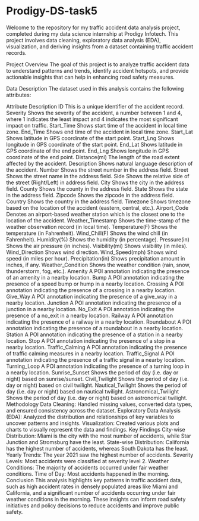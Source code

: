 # Prodigy-DS-task5
Welcome to the repository for my traffic accident data analysis project, completed during my data science internship at Prodigy Infotech. This project involves data cleaning, exploratory data analysis (EDA), visualization, and deriving insights from a dataset containing traffic accident records.

Project Overview
The goal of this project is to analyze traffic accident data to understand patterns and trends, identify accident hotspots, and provide actionable insights that can help in enhancing road safety measures.

Data Description
The dataset used in this analysis contains the following attributes:

Attribute	Description
ID	This is a unique identifier of the accident record.
Severity	Shows the severity of the accident, a number between 1 and 4, where 1 indicates the least impact and 4 indicates the most significant impact on traffic.
Start_Time	Shows start time of the accident in local time zone.
End_Time	Shows end time of the accident in local time zone.
Start_Lat	Shows latitude in GPS coordinate of the start point.
Start_Lng	Shows longitude in GPS coordinate of the start point.
End_Lat	Shows latitude in GPS coordinate of the end point.
End_Lng	Shows longitude in GPS coordinate of the end point.
Distance(mi)	The length of the road extent affected by the accident.
Description	Shows natural language description of the accident.
Number	Shows the street number in the address field.
Street	Shows the street name in the address field.
Side	Shows the relative side of the street (Right/Left) in address field.
City	Shows the city in the address field.
County	Shows the county in the address field.
State	Shows the state in the address field.
Zipcode	Shows the zipcode in the address field.
Country	Shows the country in the address field.
Timezone	Shows timezone based on the location of the accident (eastern, central, etc.).
Airport_Code	Denotes an airport-based weather station which is the closest one to the location of the accident.
Weather_Timestamp	Shows the time-stamp of the weather observation record (in local time).
Temperature(F)	Shows the temperature (in Fahrenheit).
Wind_Chill(F)	Shows the wind chill (in Fahrenheit).
Humidity(%)	Shows the humidity (in percentage).
Pressure(in)	Shows the air pressure (in inches).
Visibility(mi)	Shows visibility (in miles).
Wind_Direction	Shows wind direction.
Wind_Speed(mph)	Shows wind speed (in miles per hour).
Precipitation(in)	Shows precipitation amount in inches, if any.
Weather_Condition	Shows the weather condition (rain, snow, thunderstorm, fog, etc.).
Amenity	A POI annotation indicating the presence of an amenity in a nearby location.
Bump	A POI annotation indicating the presence of a speed bump or hump in a nearby location.
Crossing	A POI annotation indicating the presence of a crossing in a nearby location.
Give_Way	A POI annotation indicating the presence of a give_way in a nearby location.
Junction	A POI annotation indicating the presence of a junction in a nearby location.
No_Exit	A POI annotation indicating the presence of a no_exit in a nearby location.
Railway	A POI annotation indicating the presence of a railway in a nearby location.
Roundabout	A POI annotation indicating the presence of a roundabout in a nearby location.
Station	A POI annotation indicating the presence of a station in a nearby location.
Stop	A POI annotation indicating the presence of a stop in a nearby location.
Traffic_Calming	A POI annotation indicating the presence of traffic calming measures in a nearby location.
Traffic_Signal	A POI annotation indicating the presence of a traffic signal in a nearby location.
Turning_Loop	A POI annotation indicating the presence of a turning loop in a nearby location.
Sunrise_Sunset	Shows the period of day (i.e. day or night) based on sunrise/sunset.
Civil_Twilight	Shows the period of day (i.e. day or night) based on civil twilight.
Nautical_Twilight	Shows the period of day (i.e. day or night) based on nautical twilight.
Astronomical_Twilight	Shows the period of day (i.e. day or night) based on astronomical twilight.
Methodology
Data Cleaning: Handled missing values, converted data types, and ensured consistency across the dataset.
Exploratory Data Analysis (EDA): Analyzed the distribution and relationships of key variables to uncover patterns and insights.
Visualization: Created various plots and charts to visually represent the data and findings.
Key Findings
City-wise Distribution: Miami is the city with the most number of accidents, while Star Junction and Stromsburg have the least.
State-wise Distribution: California has the highest number of accidents, whereas South Dakota has the least.
Yearly Trends: The year 2021 saw the highest number of accidents.
Severity Levels: Most accidents were classified at severity level 2.
Weather Conditions: The majority of accidents occurred under fair weather conditions.
Time of Day: Most accidents happened in the morning.
Conclusion
This analysis highlights key patterns in traffic accident data, such as high accident rates in densely populated areas like Miami and California, and a significant number of accidents occurring under fair weather conditions in the morning. These insights can inform road safety initiatives and policy decisions to reduce accidents and improve public safety.
